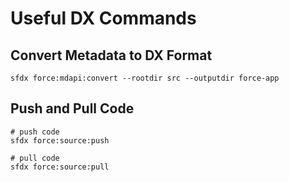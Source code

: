 # Useful DX Commands

## Convert Metadata to DX Format

``` shell
sfdx force:mdapi:convert --rootdir src --outputdir force-app
```

## Push and Pull Code

``` shell
# push code
sfdx force:source:push
```

``` shell
# pull code
sfdx force:source:pull
```
